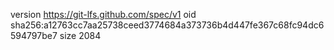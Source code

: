 version https://git-lfs.github.com/spec/v1
oid sha256:a12763cc7aa25738ceed3774684a373736b4d447fe367c68fc94dc6594797be7
size 2084
